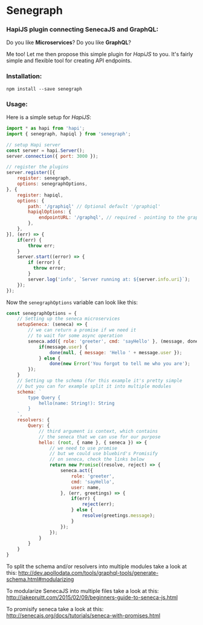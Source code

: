 # Senegraph

### HapiJS plugin connecting SenecaJS and GraphQL:

Do you like **Microservices**?
Do you like **GraphQL**?

Me too! Let me then propose this simple plugin for *HapiJS* to you. It's fairly simple and flexible tool for creating API endpoints.

### Installation:
```
npm install --save senegraph
```

### Usage:

Here is a simple setup for *HapiJS*:

```javascript
import * as hapi from 'hapi';
import { senegraph, hapiql } from 'senegraph';

// setup Hapi server
const server = hapi.Server();
server.connection({ port: 3000 });

// register the plugins
server.register([{
    register: senegraph,
    options: senegraphOptions,
}, {
    register: hapiql,
    options: {
        path: '/graphiql' // Optional default '/graphiql'
        hapiqlOptions: {
            endpointURL: '/graphql', // required - pointing to the graphQL route
        },
    },
}], (err) => {
    if(err) {
        throw err;
    }
    server.start((error) => {
        if (error) {
          throw error;
        }
        server.log('info', `Server running at: ${server.info.uri}`);
    });
});
```

Now the `senegraphOptions` variable can look like this:

```javascript
const senegraphOptions = {
    // Setting up the seneca microservices
    setupSeneca: (seneca) => {
        // we can return a promise if we need it
        // to wait for some async operation
        seneca.add({ role: 'greeter', cmd: 'sayHello' }, (message, done) => {
            if(message.user) {
                done(null, { message: 'Hello ' + message.user });
            } else {
                done(new Error('You forgot to tell me who you are');
        });
    }
    // Setting up the schema (for this example it's pretty simple
    // but you can for example split it into multiple modules
    schema: `
        type Query {
            hello(name: String!): String
        }
    `,
    resolvers: {
        Query: {
            // third argument is context, which contains
            // the seneca that we can use for our purpose
            hello: (root, { name }, { seneca }) => {
                // we need to use promise
                // but we could use bluebird's Promisify
                // on seneca, check the links below
                return new Promise((resolve, reject) => {
                    seneca.act({
                        role: 'greeter',
                        cmd: 'sayHello',
                        user: name,
                    }, (err, greetings) => {
                        if(err) {
                            reject(err);
                        } else {
                            resolve(greetings.message);
                        }
                    });
                });
            }
        }
    }
}
```

To split the schema and/or resolvers into multiple modules take a look at this:
http://dev.apollodata.com/tools/graphql-tools/generate-schema.html#modularizing

To modularize SenecaJS into multiple files take a look at this:
http://jakepruitt.com/2015/02/09/beginners-guide-to-seneca-js.html

To promisify seneca take a look at this:
http://senecajs.org/docs/tutorials/seneca-with-promises.html
